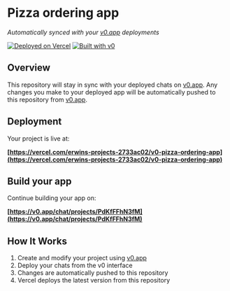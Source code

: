 # Pizza ordering app

*Automatically synced with your [v0.app](https://v0.app) deployments*

[![Deployed on Vercel](https://img.shields.io/badge/Deployed%20on-Vercel-black?style=for-the-badge&logo=vercel)](https://vercel.com/erwins-projects-2733ac02/v0-pizza-ordering-app)
[![Built with v0](https://img.shields.io/badge/Built%20with-v0.app-black?style=for-the-badge)](https://v0.app/chat/projects/PdKfFFhN3fM)

## Overview

This repository will stay in sync with your deployed chats on [v0.app](https://v0.app).
Any changes you make to your deployed app will be automatically pushed to this repository from [v0.app](https://v0.app).

## Deployment

Your project is live at:

**[https://vercel.com/erwins-projects-2733ac02/v0-pizza-ordering-app](https://vercel.com/erwins-projects-2733ac02/v0-pizza-ordering-app)**

## Build your app

Continue building your app on:

**[https://v0.app/chat/projects/PdKfFFhN3fM](https://v0.app/chat/projects/PdKfFFhN3fM)**

## How It Works

1. Create and modify your project using [v0.app](https://v0.app)
2. Deploy your chats from the v0 interface
3. Changes are automatically pushed to this repository
4. Vercel deploys the latest version from this repository